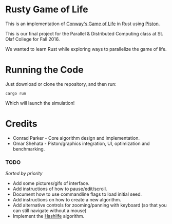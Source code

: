 # Rusty Game of Life

This is an implementation of [Conway's Game of Life](https://en.wikipedia.org/wiki/Conway's_Game_of_Life) in Rust using [Piston](http://www.piston.rs/).

This is our final project for the Parallel & Distributed Computing class at St. Olaf College for Fall 2016. 

We wanted to learn Rust while exploring ways to parallelize the game of life. 

# Running the Code

Just download or clone the repository, and then run:

```
cargo run
```

Which will launch the simulation!

# Credits 

* Conrad Parker - Core algorithm design and implementation. 
* Omar Shehata - Piston/graphics integration, UI, optimization and benchmarking. 

### TODO
_Sorted by priority_
* Add some pictures/gifs of interface.
* Add instructions of how to pause/edit/scroll.
* Document how to use commandline flags to load initial seed.
* Add instructions on how to create a new algorithm.
* Add alternative controls for zooming/panning with keyboard (so that you can still navigate without a mouse)
* Implement the [Hashlife](https://en.wikipedia.org/wiki/Hashlife) algorithm.
